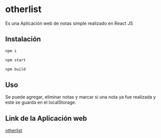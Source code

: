 # otherlist

Es una Aplicación web de notas simple realizado en React JS

## Instalación 

```bash
npm i
```
```bash
npm start
```
```bash
npm build
```
## Uso

Se puede agregar, eliminar notas y marcar si una nota ya fue realizada y este se guarda en el localStorage.

## Link de la Aplicación web
[otherlist](https://app.netlify.com/sites/otherlist/overview)
